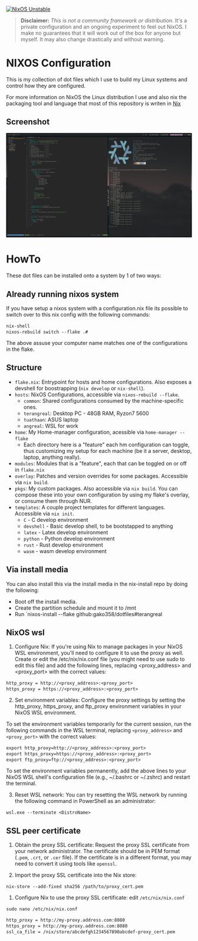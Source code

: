 [![NixOS Unstable](https://img.shields.io/badge/NixOS-unstable-blue.svg?style=flat-square&logo=NixOS&logoColor=white)](https://nixos.org)

> **Disclaimer:** _This is not a community framework or distribution._ It's a
> private configuration and an ongoing experiment to feel out NixOS. I make no
> guarantees that it will work out of the box for anyone but myself. It may also
> change drastically and without warning.

# NIXOS Configuration
This is my collection of dot files which I use to build my Linux systems and 
control how they are configured.

For more information on NixOS the Linux distribution I use and also nix
the packaging tool and language that most of this repository is writen in
[Nix](https://nixos.org/)

## Screenshot
![screenshot](https://github.com/Gako358/archive/blob/main/images/config/work.png)

# HowTo
These dot files can be installed onto a system by 1 of two ways:

## Already running nixos system
If you have setup a nixos system with a configuration.nix file its possible to switch over to this nix config with
the following commands:

```shell
nix-shell
nixos-rebuild switch --flake .#
```

The above assuse your computer name matches one of the configurations in the flake.

## Structure

- `flake.nix`: Entrypoint for hosts and home configurations. Also exposes a
  devshell for boostrapping (`nix develop` or `nix-shell`).
- `hosts`: NixOS Configurations, accessible via `nixos-rebuild --flake`.
  - `common`: Shared configurations consumed by the machine-specific ones.
  - `terangreal`: Desktop PC - 48GB RAM, Ryzon7 5600
  - `tuathaan`: ASUS laptop
  - `angreal`: WSL for work
- `home`: My Home-manager configuration, acessible via `home-manager --flake`
    - Each directory here is a "feature" each hm configuration can toggle, thus
      customizing my setup for each machine (be it a server, desktop, laptop,
      anything really).
- `modules`: Modules that is a "feature", each that can be toggled on or off in `flake.nix`
- `overlay`: Patches and version overrides for some packages. Accessible via
  `nix build`.
- `pkgs`: My custom packages. Also accessible via `nix build`. You can compose
  these into your own configuration by using my flake's overlay, or consume them through NUR.
- `templates`: A couple project templates for different languages. Accessible
  via `nix init`.
    -  `C` - C develop environment
    -  `devshell` - Basic develop shell, to be bootstapped to anything
    -  `latex` - Latex develop environment
    -  `python` - Python develop environment
    -  `rust` - Rust develop environment
    -  `wasm` - wasm develop environment


## Via install media
You can also install this via the install media in the nix-install repo by doing the following:

- Boot off the install media.
- Create the partition schedule and mount it to /mnt
- Run `nixos-install --flake github:gako358/dotfiles#terangreal



## NixOS wsl
1.  Configure Nix: If you're using Nix to manage packages in your NixOS WSL environment, you'll need to configure it to use the proxy as well. Create or edit the /etc/nix/nix.conf file (you might need to use sudo to edit this file) and add the following lines, replacing <proxy_address> and <proxy_port> with the correct values:

```
http_proxy = http://<proxy_address>:<proxy_port>
https_proxy = https://<proxy_address>:<proxy_port>
```

2.  Set environment variables: Configure the proxy settings by setting the http_proxy, https_proxy, and ftp_proxy environment variables in your NixOS WSL environment.

To set the environment variables temporarily for the current session, run the following commands in the WSL terminal, replacing `<proxy_address>` and `<proxy_port>` with the correct values:

```
export http_proxy=http://<proxy_address>:<proxy_port>
export https_proxy=https://<proxy_address>:<proxy_port>
export ftp_proxy=ftp://<proxy_address>:<proxy_port>
```

To set the environment variables permanently, add the above lines to your NixOS WSL shell's configuration file (e.g., ~/.bashrc or ~/.zshrc) and restart the terminal.

3.  Reset WSL network: You can try resetting the WSL network by running the following command in PowerShell as an administrator:
```
wsl.exe --terminate <DistroName>
```

## SSL peer certificate

1. Obtain the proxy SSL certificate: Request the proxy SSL certificate from your network administrator. The certificate should be in PEM format (`.pem`, `.crt`, or `.cer` file). If the certificate is in a different format, you may need to convert it using tools like `openssl`.

2. Import the proxy SSL certificate into the Nix store:

```
nix-store --add-fixed sha256 /path/to/proxy_cert.pem
```

1. Configure Nix to use the proxy SSL certificate:
edit `/etc/nix/nix.conf`

```
sudo nano /etc/nix/nix.conf
```

```
http_proxy = http://my-proxy.address.com:8080
https_proxy = http://my-proxy.address.com:8080
ssl_ca_file = /nix/store/abcdefgh1234567890abcdef-proxy_cert.pem
```
